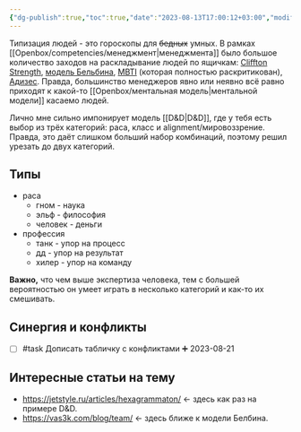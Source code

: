 ```yaml
---
{"dg-publish":true,"toc":true,"date":"2023-08-13T17:00:12+03:00","modified_at":"2023-08-21T16:39:33+03:00","dg-path":"/типология людей.md","permalink":"/tipologiya-lyudej/","dgPassFrontmatter":true}
---
```



Типизация людей - это гороскопы для ~~бедных~~ умных. В рамках [[Openbox/competencies/менеджмент\|менеджмента]] было большое количество заходов на раскладывание людей по ящичкам: [Cliffton Strength](https://en.wikipedia.org/wiki/Gallup_Test), [модель Бельбина](https://ru.wikipedia.org/wiki/%D0%9C%D0%BE%D0%B4%D0%B5%D0%BB%D1%8C_%D0%BA%D0%BE%D0%BC%D0%B0%D0%BD%D0%B4%D0%BD%D1%8B%D1%85_%D1%80%D0%BE%D0%BB%D0%B5%D0%B9_%D0%91%D0%B5%D0%BB%D0%B1%D0%B8%D0%BD%D0%B0), [MBTI](https://en.wikipedia.org/wiki/Myers%E2%80%93Briggs_Type_Indicator) (которая полностью раскритикован), [Адизес](https://ru.wikipedia.org/wiki/PAEI_(%D0%BA%D0%BE%D0%B4_%D0%90%D0%B4%D0%B8%D0%B7%D0%B5%D1%81%D0%B0)). Правда, большинство менеджеров явно или неявно всё равно приходят к какой-то [[Openbox/ментальная модель\|ментальной модели]] касаемо людей.

Лично мне сильно импонирует модель [[D&D\|D&D]], где у тебя есть выбор из трёх категорий: раса, класс и alignment/мировоззрение. Правда, это даёт слишком больший набор комбинаций, поэтому решил урезать до двух категорий.

## Типы

- раса
    - гном - наука
    - эльф - философия
    - человек - деньги
- профессия 
    - танк - упор на процесс
    - дд - упор на результат
    - хилер - упор на команду


**Важно,** что чем выше экспертиза человека, тем с большей вероятностью он умеет играть в несколько категорий и как-то их смешивать.

## Синергия и конфликты

- [ ] #task Дописать табличку с конфликтами ➕ 2023-08-21

## Интересные статьи на тему

- https://jetstyle.ru/articles/hexagrammaton/ <- здесь как раз на примере D&D.
- https://vas3k.com/blog/team/ <- здесь ближе к модели Белбина.

